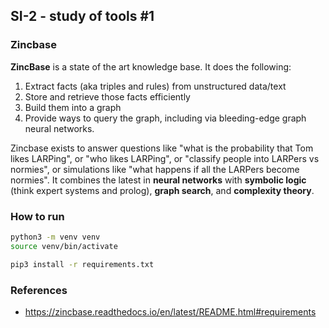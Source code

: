 ## SI-2 - study of tools #1

### Zincbase

**ZincBase** is a state of the art knowledge base. It does the following:

1. Extract facts (aka triples and rules) from unstructured data/text
2. Store and retrieve those facts efficiently
3. Build them into a graph
4. Provide ways to query the graph, including via bleeding-edge graph neural networks.

Zincbase exists to answer questions like "what is the probability that Tom likes LARPing", or "who likes LARPing", or "classify people into LARPers vs normies", or simulations like "what happens if all the LARPers become normies".
It combines the latest in **neural networks** with **symbolic logic** (think expert systems and prolog), **graph search**, and **complexity theory**.


### How to run
```bash
python3 -m venv venv
source venv/bin/activate

pip3 install -r requirements.txt
```

### References

* https://zincbase.readthedocs.io/en/latest/README.html#requirements

